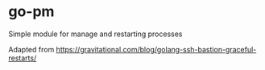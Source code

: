 # go-pm
Simple module for manage and restarting processes

Adapted from https://gravitational.com/blog/golang-ssh-bastion-graceful-restarts/
